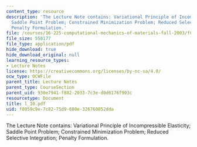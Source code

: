 ```yaml
---
content_type: resource
description: 'The Lecture Note contains: Variational Principle of Incompressible Elasticity;
  Saddle Point Problem; Constrained Minimization Problem; Reduced Selective Integration;
  Penalty Formulation.'
file: /courses/16-225-computational-mechanics-of-materials-fall-2003/f8059c9e7c8275d9680e326760852dda_l_10.pdf
file_size: 558177
file_type: application/pdf
hide_download: true
hide_download_original: null
learning_resource_types:
- Lecture Notes
license: https://creativecommons.org/licenses/by-nc-sa/4.0/
ocw_type: OCWFile
parent_title: Lecture Notes
parent_type: CourseSection
parent_uid: 930e7941-f882-2033-7c3e-d0d6176f903c
resourcetype: Document
title: l_10.pdf
uid: f8059c9e-7c82-75d9-680e-326760852dda
---
```

The Lecture Note contains: Variational Principle of Incompressible Elasticity; Saddle Point Problem; Constrained Minimization Problem; Reduced Selective Integration; Penalty Formulation.